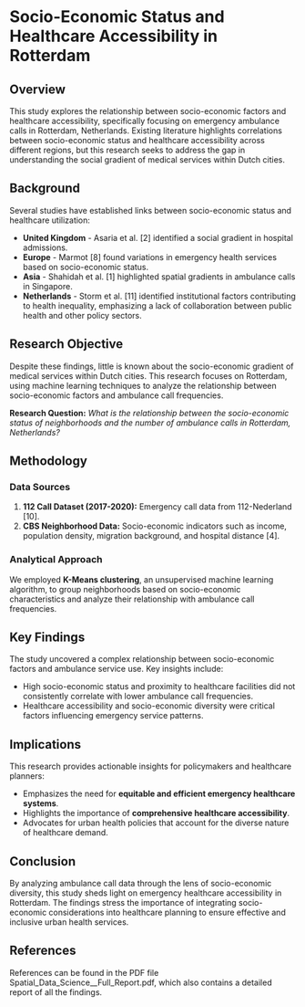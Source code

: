 # Socio-Economic Status and Healthcare Accessibility in Rotterdam

## Overview
This study explores the relationship between socio-economic factors and healthcare accessibility, specifically focusing on emergency ambulance calls in Rotterdam, Netherlands. Existing literature highlights correlations between socio-economic status and healthcare accessibility across different regions, but this research seeks to address the gap in understanding the social gradient of medical services within Dutch cities.

## Background
Several studies have established links between socio-economic status and healthcare utilization:
- **United Kingdom** - Asaria et al. [2] identified a social gradient in hospital admissions.
- **Europe** - Marmot [8] found variations in emergency health services based on socio-economic status.
- **Asia** - Shahidah et al. [1] highlighted spatial gradients in ambulance calls in Singapore.
- **Netherlands** - Storm et al. [11] identified institutional factors contributing to health inequality, emphasizing a lack of collaboration between public health and other policy sectors.

## Research Objective
Despite these findings, little is known about the socio-economic gradient of medical services within Dutch cities. This research focuses on Rotterdam, using machine learning techniques to analyze the relationship between socio-economic factors and ambulance call frequencies.

**Research Question:**
*What is the relationship between the socio-economic status of neighborhoods and the number of ambulance calls in Rotterdam, Netherlands?*

## Methodology
### Data Sources
1. **112 Call Dataset (2017-2020):** Emergency call data from 112-Nederland [10].
2. **CBS Neighborhood Data:** Socio-economic indicators such as income, population density, migration background, and hospital distance [4].

### Analytical Approach
We employed **K-Means clustering**, an unsupervised machine learning algorithm, to group neighborhoods based on socio-economic characteristics and analyze their relationship with ambulance call frequencies.

## Key Findings
The study uncovered a complex relationship between socio-economic factors and ambulance service use. Key insights include:
- High socio-economic status and proximity to healthcare facilities did not consistently correlate with lower ambulance call frequencies.
- Healthcare accessibility and socio-economic diversity were critical factors influencing emergency service patterns.

## Implications
This research provides actionable insights for policymakers and healthcare planners:
- Emphasizes the need for **equitable and efficient emergency healthcare systems**.
- Highlights the importance of **comprehensive healthcare accessibility**.
- Advocates for urban health policies that account for the diverse nature of healthcare demand.

## Conclusion
By analyzing ambulance call data through the lens of socio-economic diversity, this study sheds light on emergency healthcare accessibility in Rotterdam. The findings stress the importance of integrating socio-economic considerations into healthcare planning to ensure effective and inclusive urban health services.

## References
References can be found in the PDF file Spatial_Data_Science__Full_Report.pdf, which also contains a detailed report of all the findings.


